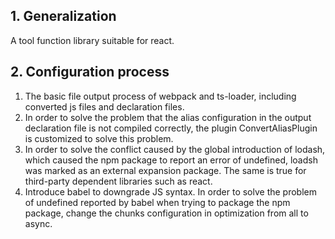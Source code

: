 ## 1. Generalization
A tool function library suitable for react.
## 2. Configuration process
1. The basic file output process of webpack and ts-loader, including converted js files and declaration files.
2. In order to solve the problem that the alias configuration in the output declaration file is not compiled correctly, the plugin ConvertAliasPlugin is customized to solve this problem.
3. In order to solve the conflict caused by the global introduction of lodash, which caused the npm package to report an error of undefined, loadsh was marked as an external expansion package. The same is true for third-party dependent libraries such as react.
4. Introduce babel to downgrade JS syntax. In order to solve the problem of undefined reported by babel when trying to package the npm package, change the chunks configuration in optimization from all to async.